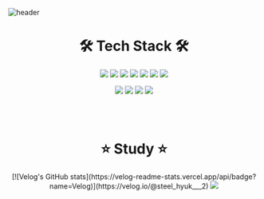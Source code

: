 ![header](https://capsule-render.vercel.app/api?type=soft&color=gradient&section=header&text=Kim%20Eun%20Hyeok&fontSize=90&animation=twinkling)

<h1 align="center">🛠 Tech Stack 🛠</h1>

<p align="center">
  <img src="https://img.shields.io/badge/JavaScript-F7DF1E?style=flat-square&logo=JavaScript&logoColor=white"/> <img src="https://img.shields.io/badge/Node.js-339933?style=flat-square&logo=Node.js&logoColor=white"/> <img src="https://img.shields.io/badge/MySQL-4479A1? style=flat-square&logo=MySQL&logoColor=white"/> <img src="https://img.shields.io/badge/React-61DAFB?style=flat-square&logo=React&logoColor=white"/> <img src="https://img.shields.io/badge/Express-000000?style=flat-square&logo=Express&logoColor=white"/>  <img src="https://img.shields.io/badge/Sequelize-52B0E7?style=flat-square&logo=Sequelize&logoColor=white"/> <img src="https://img.shields.io/badge/JWT-000000?style=flat-square&logo=JSON Web Tokens&logoColor=white"/> 
</p>
<p align="center">
  <img src="https://img.shields.io/badge/AWS S3-232F3E?style=flat-square&logo=Amazon AWS&logoColor=white"/>  <img src="https://img.shields.io/badge/AWS CodePipeline-232F3E?style=flat-square&logo=Amazon AWS&logoColor=white"/> <img src="https://img.shields.io/badge/AWS Route 53-232F3E?style=flat-square&logo=Amazon AWS&logoColor=white"/> <img src="https://img.shields.io/badge/AWS CloudFront-232F3E?style=flat-square&logo=Amazon AWS&logoColor=white"/>
</p>
<br/>
<br/>
<h1 align="center">⭐️ Study ⭐️</h1>

<p align="center">
  [![Velog's GitHub stats](https://velog-readme-stats.vercel.app/api/badge?name=Velog)](https://velog.io/@steel_hyuk___2)
  <a href="https://www.atozsports.link/"><img src="https://img.shields.io/badge/AtoZ sports-white"/></a>
</p>


